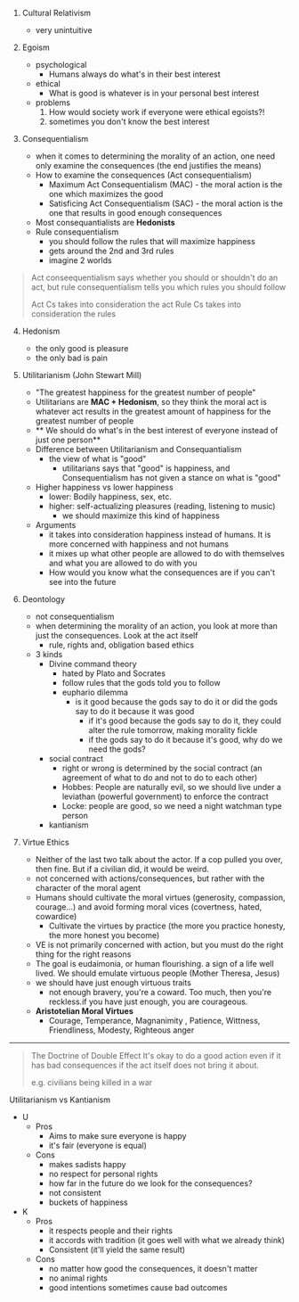 1. Cultural Relativism
    - very unintuitive 

2. Egoism
    - psychological
        + Humans always do what's in their best interest
    - ethical
        + What is good is whatever is in your personal best interest
    - problems
        1. How would society work if everyone were ethical egoists?!
        2. sometimes you don't know the best interest

3. Consequentialism 
    - when it comes to determining the morality of an action, one need only examine the consequences (the end justifies the means)
    - How to examine the consequences (Act consequentialism)
        + Maximum Act Consequentialism (MAC) - the moral action is the one which maximizes the good
        + Satisficing Act Consequentialism (SAC) - the moral action is the one that results in good enough consequences
    - Most consequantialists are **Hedonists**
    - Rule consequentialism 
        + you should follow the rules that will maximize happiness
        + gets around the 2nd and 3rd rules
        + imagine 2 worlds

> Act conseequentialism says whether you should or shouldn't do an act, but rule consequentialism tells you which rules you should follow 
> 
> Act Cs takes into consideration the act
> Rule Cs takes into consideration the rules

4. Hedonism
    - the only good is pleasure
    - the only bad is pain

5. Utilitarianism (John Stewart Mill)
    - "The greatest happiness for the greatest number of people"
    - Utilitarians are **MAC + Hedonism**, so they think the moral act is whatever act results in the greatest amount of happiness for the greatest number of people
    - ** We should do what's in the best interest of everyone instead of just one person**
    - Difference between Utilitarianism and Consequantialism
        + the view of what is "good"
            * utilitarians says that "good" is happiness, and Consequentialism has not given a stance on what is "good"
    - Higher happiness vs lower happiness
        + lower: Bodily happiness, sex, etc.
        + higher: self-actualizing pleasures (reading, listening to music)
            * we should maximize this kind of happiness
    - Arguments
        + it takes into consideration happiness instead of humans. It is more concerned with happiness and not humans
        + it mixes up what other people are allowed to do with themselves and what you are allowed to do with you
        + How would you know what the consequences are if you can't see into the future 

6. Deontology
    - not consequentialism 
    - when determining the morality of an action, you look at more than just the consequences. Look at the act itself
        + rule, rights and, obligation based ethics
    - 3 kinds
        + Divine command theory
            * hated by Plato and Socrates
            * follow rules that the gods told you to follow
            * euphario dilemma
                - is it good because the gods say to do it or did the gods say to do it because it was good
                    + if it's good because the gods say to do it, they could alter the rule tomorrow, making morality fickle
                    + if the gods say to do it because it's good, why do we need the gods?
        + social contract
            * right or wrong is determined by the social contract (an agreement of what to do and not to do to each other)
            * Hobbes: People are naturally evil, so we should live under a leviathan (powerful government) to enforce the contract
            * Locke: people are good, so we need a night watchman type person
        + kantianism
7. Virtue Ethics
    - Neither of the last two talk about the actor. If a cop pulled you over, then fine. But if a civilian did, it would be weird.
    - not concerned with actions/consequences, but rather with the character of the moral agent
    - Humans should cultivate the moral virtues (generosity, compassion, courage...) and avoid forming moral vices (covertness, hated, cowardice)
        + Cultivate the virtues by practice (the more you practice honesty, the more honest you become)
    - VE is not primarily concerned with action, but you must do the right thing for the right reasons
    - The goal is eudaimonia, or human flourishing. a sign of a life well lived. We should emulate virtuous people (Mother Theresa, Jesus)
    - we should have just enough virtuous traits
        + not enough bravery, you're a coward. Too much, then you're reckless.if you have just enough, you are courageous. 
    - **Aristotelian Moral Virtues**
        + Courage, Temperance, Magnanimity , Patience, Wittness, Friendliness, Modesty, Righteous anger

---

> The Doctrine of Double Effect
> It's okay to do a good action even if it has bad consequences if the act itself does not bring it about.
> 
> e.g. civilians being killed in a war

Utilitarianism vs Kantianism
- U
    + Pros
        * Aims to make sure everyone is happy
        * it's fair (everyone is equal)
    + Cons
        * makes sadists happy
        * no respect for personal rights
        * how far in the future do we look for the consequences?
        * not consistent
        * buckets of happiness
- K
    + Pros
        * it respects people and their rights
        * it accords with tradition (it goes well with what we already think)
        * Consistent (it'll yield the same result)
    + Cons
        * no matter how good the consequences, it doesn't matter
        * no animal rights
        * good intentions sometimes cause bad outcomes

> 

